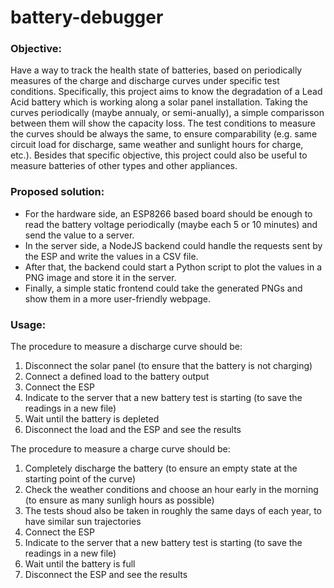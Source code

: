 # battery-debugger

### Objective:
Have a way to track the health state of batteries, based on periodically measures of the charge and discharge curves under specific test conditions. Specifically, this project aims to know the degradation of a Lead Acid battery which is working along a solar panel installation. Taking the curves periodically (maybe annualy, or semi-anually), a simple comparisson between them will show the capacity loss. The test conditions to measure the curves should be always the same, to ensure comparability (e.g. same circuit load for discharge, same weather and sunlight hours for charge, etc.). Besides that specific objective, this project could also be useful to measure batteries of other types and other appliances.

### Proposed solution:
- For the hardware side, an ESP8266 based board should be enough to read the battery voltage periodically (maybe each 5 or 10 minutes) and send the value to a server.
- In the server side, a NodeJS backend could handle the requests sent by the ESP and write the values in a CSV file.
- After that, the backend could start a Python script to plot the values in a PNG image and store it in the server.
- Finally, a simple static frontend could take the generated PNGs and show them in a more user-friendly webpage.

### Usage:
The procedure to measure a discharge curve should be:
1. Disconnect the solar panel (to ensure that the battery is not charging)
2. Connect a defined load to the battery output
3. Connect the ESP
4. Indicate to the server that a new battery test is starting (to save the readings in a new file)
5. Wait until the battery is depleted
6. Disconnect the load and the ESP and see the results

The procedure to measure a charge curve should be:
1. Completely discharge the battery (to ensure an empty state at the starting point of the curve)
2. Check the weather conditions and choose an hour early in the morning (to ensure as many sunligh hours as possible)
3. The tests shoud also be taken in roughly the same days of each year, to have similar sun trajectories
4. Connect the ESP
5. Indicate to the server that a new battery test is starting (to save the readings in a new file)
6. Wait until the battery is full
7. Disconnect the ESP and see the results
